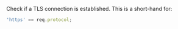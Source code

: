 Check if a TLS connection is established. This is a short-hand for:

```js
'https' == req.protocol;
```
